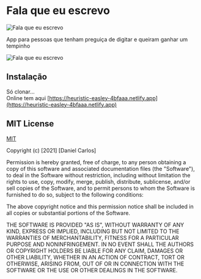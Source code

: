 # Fala que eu escrevo

![Fala que eu escrevo](https://heuristic-easley-4bfaaa.netlify.app/img/apple-icon-precomposed.png)

App para pessoas que tenham preguiça de digitar e queiram ganhar um tempinho

![Fala que eu escrevo](https://heuristic-easley-4bfaaa.netlify.app/img/screen.jpeg)


## Instalação

Só clonar...<br>
Online tem aqui [https://heuristic-easley-4bfaaa.netlify.app](https://heuristic-easley-4bfaaa.netlify.app) 


## MIT License
[MIT](https://choosealicense.com/licenses/mit/)


Copyright (c) [2021] [Daniel Carlos]

Permission is hereby granted, free of charge, to any person obtaining a copy
of this software and associated documentation files (the "Software"), to deal
in the Software without restriction, including without limitation the rights
to use, copy, modify, merge, publish, distribute, sublicense, and/or sell
copies of the Software, and to permit persons to whom the Software is
furnished to do so, subject to the following conditions:

The above copyright notice and this permission notice shall be included in all
copies or substantial portions of the Software.

THE SOFTWARE IS PROVIDED "AS IS", WITHOUT WARRANTY OF ANY KIND, EXPRESS OR
IMPLIED, INCLUDING BUT NOT LIMITED TO THE WARRANTIES OF MERCHANTABILITY,
FITNESS FOR A PARTICULAR PURPOSE AND NONINFRINGEMENT. IN NO EVENT SHALL THE
AUTHORS OR COPYRIGHT HOLDERS BE LIABLE FOR ANY CLAIM, DAMAGES OR OTHER
LIABILITY, WHETHER IN AN ACTION OF CONTRACT, TORT OR OTHERWISE, ARISING FROM,
OUT OF OR IN CONNECTION WITH THE SOFTWARE OR THE USE OR OTHER DEALINGS IN THE
SOFTWARE.